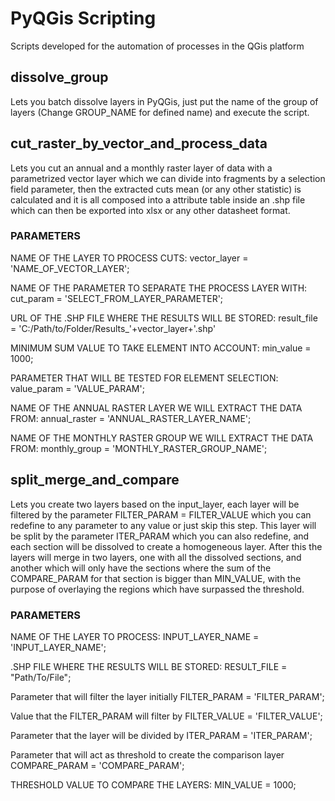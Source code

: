 # PyQGis Scripting

Scripts developed for the automation of processes in the QGis platform

## dissolve_group

Lets you batch dissolve layers in PyQGis, just put the name of the group of layers (Change GROUP_NAME for defined name) and execute the script.

## cut_raster_by_vector_and_process_data

Lets you cut an annual and a monthly raster layer of data with a parametrized vector layer which we can divide into fragments by a selection field parameter, then the extracted cuts mean (or any other statistic) is calculated and it is all composed into a attribute table inside an .shp file which can then be exported into xlsx or any other datasheet format.

### PARAMETERS 

NAME OF THE LAYER TO PROCESS CUTS:
vector_layer = 'NAME_OF_VECTOR_LAYER';

NAME OF THE PARAMETER TO SEPARATE THE PROCESS LAYER WITH:
cut_param = 'SELECT_FROM_LAYER_PARAMETER';

URL OF THE .SHP FILE WHERE THE RESULTS WILL BE STORED:
result_file = 'C:/Path/to/Folder/Results_'+vector_layer+'.shp'

MINIMUM SUM VALUE TO TAKE ELEMENT INTO ACCOUNT:
min_value = 1000;

PARAMETER THAT WILL BE TESTED FOR ELEMENT SELECTION:
value_param = 'VALUE_PARAM';

NAME OF THE ANNUAL RASTER LAYER WE WILL EXTRACT THE DATA FROM:
annual_raster = 'ANNUAL_RASTER_LAYER_NAME';

NAME OF THE MONTHLY RASTER GROUP WE WILL EXTRACT THE DATA FROM:
monthly_group = 'MONTHLY_RASTER_GROUP_NAME';

## split_merge_and_compare

Lets you create two layers based on the input_layer, each layer will be filtered by the parameter FILTER_PARAM = FILTER_VALUE which you can redefine to any parameter to any value or just skip this step.
This layer will be split by the parameter ITER_PARAM which you can also redefine, and each section will be dissolved to create a homogeneous layer. 
After this the layers will merge in two layers, one with all the dissolved sections, and another which will only have the sections where the sum of the COMPARE_PARAM for that section is bigger than MIN_VALUE, with the purpose of overlaying the regions which have surpassed the threshold.

### PARAMETERS

NAME OF THE LAYER TO PROCESS:
INPUT_LAYER_NAME = 'INPUT_LAYER_NAME';

.SHP FILE WHERE THE RESULTS WILL BE STORED:
RESULT_FILE = "Path/To/File";

Parameter that will filter the layer initially
FILTER_PARAM = 'FILTER_PARAM';

Value that the FILTER_PARAM will filter by
FILTER_VALUE = 'FILTER_VALUE';

Parameter that the layer will be divided by
ITER_PARAM = 'ITER_PARAM';

Parameter that will act as threshold to create the comparison layer
COMPARE_PARAM = 'COMPARE_PARAM';

THRESHOLD VALUE TO COMPARE THE LAYERS:
MIN_VALUE = 1000;
